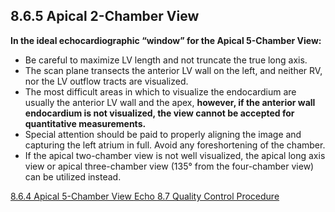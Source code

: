 ## 8.6.5 Apical 2-Chamber View

**In the ideal echocardiographic “window” for the Apical 5-Chamber View:**

* Be careful to maximize LV length and not truncate the true long axis.
* The scan plane transects the anterior LV wall on the left, and neither RV, nor the LV outflow tracts are visualized.
* The most difficult areas in which to visualize the endocardium are usually the anterior LV wall and the apex, **however, if the anterior wall endocardium is not visualized, the view cannot be accepted for quantitative measurements.**
* Special attention should be paid to properly aligning the image and capturing the left atrium in full. Avoid any foreshortening of the chamber.
* If the apical two-chamber view is not well visualized, the apical long axis view or apical three-chamber view (135° from the four-chamber view) can be utilized instead.


<div class="center">
<div class="btn-group">
  <a href=":pages_path:/manuals/echo/8-06-04-apical-5-chamber-view.md" class="btn btn-default">
    <span class="glyphicon glyphicon-chevron-left"></span>
    8.6.4 Apical 5-Chamber View
  </a>

  <a href=":pages_path:/manuals/echo" class="btn btn-default">
    <span class="glyphicon glyphicon-chevron-up"></span>
    Echo
  </a>

  <a href=":pages_path:/manuals/echo/8-07-qc-procedure.md" class="btn btn-success">
    8.7 Quality Control Procedure
    <span class="glyphicon glyphicon-chevron-right"></span>
  </a>
</div>
</div>
